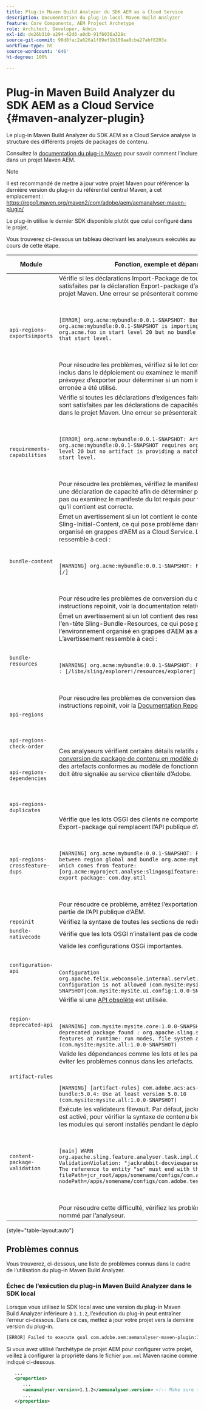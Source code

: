 ```yaml
---
title: Plug-in Maven Build Analyzer du SDK AEM as a Cloud Service
description: Documentation du plug-in local Maven Build Analyzer
feature: Core Components, AEM Project Archetype
role: Architect, Developer, Admin
exl-id: de26b310-a294-42d6-a0db-91f6036a328c
source-git-commit: 98d8fac2a626a1f89ef1b109aa8cba27abf8203a
workflow-type: ht
source-wordcount: '646'
ht-degree: 100%

---
```


# Plug-in Maven Build Analyzer du SDK AEM as a Cloud Service {#maven-analyzer-plugin}

Le plug-in Maven Build Analyzer du SDK AEM as a Cloud Service analyse la structure des différents projets de packages de contenu.

Consultez la [documentation du plug-in Maven](https://github.com/adobe/aemanalyser-maven-plugin/blob/main/aemanalyser-maven-plugin/README.md) pour savoir comment l’inclure dans un projet Maven AEM.

>[!NOTE]
>
>Il est recommandé de mettre à jour votre projet Maven pour référencer la dernière version du plug-in du référentiel central Maven, à cet emplacement : https://repo1.maven.org/maven2/com/adobe/aem/aemanalyser-maven-plugin/

Le plug-in utilise le dernier SDK disponible plutôt que celui configuré dans le projet.

Vous trouverez ci-dessous un tableau décrivant les analyseurs exécutés au cours de cette étape. <!-- Note that some are executed in the local SDK, while others are only executed during the Cloud Manager pipeline deployment. -->

| Module | Fonction, exemple et dépannage | SDK local | Cloud Manager |
|---|---|---|---|
| `api-regions-exportsimports` | Vérifie si les déclarations Import-Package de tous les lots OSGI sont satisfaites par la déclaration Export-package d’autres lots inclus dans le projet Maven. Une erreur se présenterait comme suit : <p> </p> `[ERROR] org.acme:mybundle:0.0.1-SNAPSHOT: Bundle org.acme:mybundle:0.0.1-SNAPSHOT is importing package(s) org.acme.foo in start level 20 but no bundle is exporting these for that start level.`<p> </p>Pour résoudre les problèmes, vérifiez si le lot contenant le package est inclus dans le déploiement ou examinez le manifeste du lot que vous prévoyez d’exporter pour déterminer si un nom incorrect ou une version erronée a été utilisé. | Oui | Oui |
| `requirements-capabilities` | Vérifie si toutes les déclarations d’exigences faites dans les lots OSGI sont satisfaites par les déclarations de capacités d’autres lots inclus dans le projet Maven. Une erreur se présenterait comme suit : <p> </p> `[ERROR] org.acme:mybundle:0.0.1-SNAPSHOT: Artifact org.acme:mybundle:0.0.1-SNAPSHOT requires org.foo.bar in start level 20 but no artifact is providing a matching capability in this start level.`<p> </p> Pour résoudre les problèmes, vérifiez le manifeste du lot censé contenir une déclaration de capacité afin de déterminer pourquoi elle n’y figure pas ou examinez le manifeste du lot requis pour vérifier que l’exigence qu’il contient est correcte. | Oui | Oui |
| `bundle-content` | Émet un avertissement si un lot contient le contenu initial spécifié avec Sling-Initial-Content, ce qui pose problème dans l’environnement organisé en grappes d’AEM as a Cloud Service. L’avertissement ressemble à ceci : <p> </p> `[WARNING] org.acme:mybundle:0.0.1-SNAPSHOT: Found initial content : [/]` <p> </p>Pour résoudre les problèmes de conversion du contenu initial en instructions repoinit, voir la documentation relative à la fonction RepoInit. | Oui | Oui |
| `bundle-resources` | Émet un avertissement si un lot contient des ressources spécifiées avec l’en-tête Sling-Bundle-Resources, ce qui pose problème dans l’environnement organisé en grappes d’AEM as a Cloud Service. L’avertissement ressemble à ceci :<p> </p> `[WARNING] org.acme:mybundle:0.0.1-SNAPSHOT: Found bundle resources : [/libs/sling/explorer!/resources/explorer]`<p> </p> Pour résoudre les problèmes de conversion des ressources en instructions repoinit, voir la [Documentation RepoInit](https://experienceleague.adobe.com/docs/experience-manager-cloud-service/implementing/developing/aem-project-content-package-structure.html?lang=fr#repo-init). | Oui | Oui |
| `api-regions`<p> </p>`api-regions-check-order`<p> </p>`api-regions-dependencies`<p> </p>`api-regions-duplicates` | Ces analyseurs vérifient certains détails relatifs au [processus de conversion de package de contenu en modèle de fonctionnalité](https://experienceleague.adobe.com/docs/experience-manager-cloud-service/implementing/deploying/overview.html?lang=fr#deploying) qui crée des artefacts conformes au modèle de fonctionnalité Sling. Toute erreur doit être signalée au service clientèle d’Adobe. | Oui | Oui |
| `api-regions-crossfeature-dups` | Vérifie que les lots OSGI des clients ne comportent pas de déclarations Export-package qui remplacent l’API publique d’AEM as a Cloud Service<p> </p>`[WARNING] org.acme:mybundle:0.0.1-SNAPSHOT: Package overlap found between region global and bundle org.acme:mybundle:0.0.1.SNAPSHOT which comes from feature: [org.acme:myproject.analyse:slingosgifeature:0.0.1-SNAPSHOT]. Both export package: com.day.util`<p> </p>Pour résoudre ce problème, arrêtez l’exportation d’un package faisant partie de l’API publique d’AEM. | Oui | Oui |
| `repoinit` | Vérifiez la syntaxe de toutes les sections de redirection. | Oui | Oui |
| `bundle-nativecode` | Vérifie que les lots OSGI n’installent pas de code natif. | Oui | Oui |
| `configuration-api` | Valide les configurations OSGi importantes. <p> </p> `Configuration org.apache.felix.webconsole.internal.servlet.OsgiManager: Configuration is not allowed (com.mysite:mysite.all:1.0.0-SNAPSHOT\|com.mysite:mysite.ui.config:1.0.0-SNAPSHOT)` | Oui | Oui |
| `region-deprecated-api` | Vérifie si une [API obsolète](https://experienceleague.adobe.com/docs/experience-manager-cloud-service/release-notes/deprecated-apis.html?lang=fr) est utilisée. <p> </p>`[WARNING] com.mysite:mysite.core:1.0.0-SNAPSHOT: Usage of deprecated package found : org.apache.sling.settings : Avoid these features at runtime: run modes, file system access (com.mysite:mysite.all:1.0.0-SNAPSHOT)` | Oui | Oui |
| `artifact-rules` | Valide les dépendances comme les lots et les packages de contenu pour éviter les problèmes connus dans les artefacts.<p> </p>`[WARNING] [artifact-rules] com.adobe.acs:acs-aem-commons-bundle:5.0.4: Use at least version 5.0.10 (com.mysite:mysite.all:1.0.0-SNAPSHOT)` | Oui | Oui |
| `content-package-validation` | Exécute les validateurs filevault. Par défaut, jackrabbit-docviewparser est activé, pour vérifier la syntaxe de contenu bien formée du xml dans les modules qui seront installés pendant le déploiement.<p> </p>`[main] WARN org.apache.sling.feature.analyser.task.impl.CheckContentPackages - ValidationViolation: "jackrabbit-docviewparser: Invalid XML found: The reference to entity "se" must end with the ';' delimiter.", filePath=jcr_root/apps/somename/configs/com.adobe.test.Invalid.xml, nodePath=/apps/somename/configs/com.adobe.test.Invalid`<p> </p>Pour résoudre cette difficulté, vérifiez les problèmes xml dans le fichier nommé par l’analyseur. | Oui | Oui |

{style=&quot;table-layout:auto&quot;}

## Problèmes connus

Vous trouverez, ci-dessous, une liste de problèmes connus dans le cadre de l’utilisation du plug-in Maven Build Analyzer.

### Échec de l’exécution du plug-in Maven Build Analyzer dans le SDK local

Lorsque vous utilisez le SDK local avec une version du plug-in Maven Build Analyzer inférieure à `1.1.2`, l’exécution du plug-in peut entraîner l’erreur ci-dessous. Dans ce cas, mettez à jour votre projet vers la dernière version du plug-in.

```txt
[ERROR] Failed to execute goal com.adobe.aem:aemanalyser-maven-plugin:1.1.0:analyse (default-analyse) on project mysite.analyse: Execution default-analyse of goal com.adobe.aem:aemanalyser-maven-plugin:1.1.0:analyse failed: arraycopy: source index -1 out of bounds for char[65536] -> [Help 1]
```

Si vous avez utilisé l’archétype de projet AEM pour configurer votre projet, veillez à configurer la propriété dans le fichier `pom.xml` Maven racine comme indiqué ci-dessous.

```xml
   ...
   <properties>
      ...
      <aemanalyser.version>1.1.2</aemanalyser.version> <!-- Make sure to use the latest release -->
      ...
   </properties>
```

